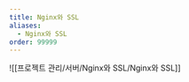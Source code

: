 ```yaml
---
title: Nginx와 SSL
aliases:
  - Nginx와 SSL
order: 99999
---
```


![[프로젝트 관리/서버/Nginx와 SSL/Nginx와 SSL]]

